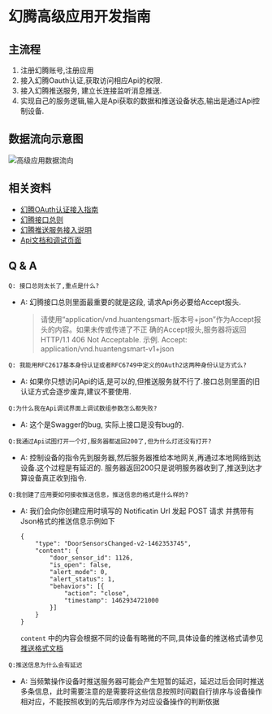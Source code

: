 # 幻腾高级应用开发指南

## 主流程

1. 注册幻腾账号,注册应用
2. 接入幻腾Oauth认证,获取访问相应Api的权限.
3. 接入幻腾推送服务, 建立长连接监听消息推送.
4. 实现自己的服务逻辑,输入是Api获取的数据和推送设备状态,输出是通过Api控制设备.

## 数据流向示意图

![高级应用数据流向](https://github.com/HuanTeng/huanteng.github.io/blob/master/images/高级应用数据流向.png)

## 相关资料

* [幻腾OAuth认证接入指南](https://github.com/HuanTeng/huanteng.github.io/blob/master/oauth.md)
* [幻腾接口总则](https://github.com/HuanTeng/huanteng.github.io/blob/master/main.pdf)
* [幻腾推送服务接入说明](https://github.com/HuanTeng/huanteng.github.io/blob/master/notification.md)
* [Api文档和调试页面](http://huantengsmart.com/doc/api_v1)


## Q & A

```
Q: 接口总则太长了,重点是什么?
```

* A: 幻腾接口总则里面最重要的就是这段, 请求Api务必要给Accept报头.

	> 请使用“application/vnd.huantengsmart-版本号+json”作为Accept报头的内容。如果未传或传递了不正
确的Accept报头,服务器将返回HTTP/1.1 406 Not Acceptable. 示例. Accept: application/vnd.huantengsmart-v1+json
	>

```
Q: 我能用RFC2617基本身份认证或者RFC6749中定义的OAuth2这两种身份认证方式么?
```

* A: 如果你只想访问Api的话,是可以的,但推送服务就不行了.接口总则里面的旧认证方式会逐步废弃,建议不要使用.

```
Q:为什么我在Api调试界面上调试数组参数怎么都失败?
```

* A: 这个是Swagger的bug, 实际上接口是没有bug的.

```
Q:我通过Api试图打开一个灯,服务器都返回200了,但为什么灯还没有打开?
```

* A: 控制设备的指令先到服务器,然后服务器推给本地网关,再通过本地网络到达设备.这个过程是有延迟的. 服务器返回200只是说明服务器收到了,推送到达才算设备真正收到指令.

```
Q:我创建了应用要如何接收推送信息，推送信息的格式是什么样的?
```

* A: 我们会向你创建应用时填写的 Notificatin Url 发起 POST 请求 并携带有Json格式的推送信息示例如下

	```
	{
		"type": "DoorSensorsChanged-v2-1462353745",
		"content": {
			"door_sensor_id": 1126,
			"is_open": false,
			"alert_mode": 0,
			"alert_status": 1,
			"behaviors": [{
				"action": "close",
				"timestamp": 1462934721000
			}]
		}
	}
	```
	`content` 中的内容会根据不同的设备有略微的不同,具体设备的推送格式请参见[推送格式文档](https://github.com/HuanTeng/huanteng.github.io/blob/master/notification_type.md)

```
Q:推送信息为什么会有延迟
```

* A: 当频繁操作设备时推送服务器可能会产生短暂的延迟，延迟过后会同时推送多条信息，此时需要注意的是需要将这些信息按照时间戳自行排序与设备操作相对应，不能按照收到的先后顺序作为对应设备操作的判断依据
